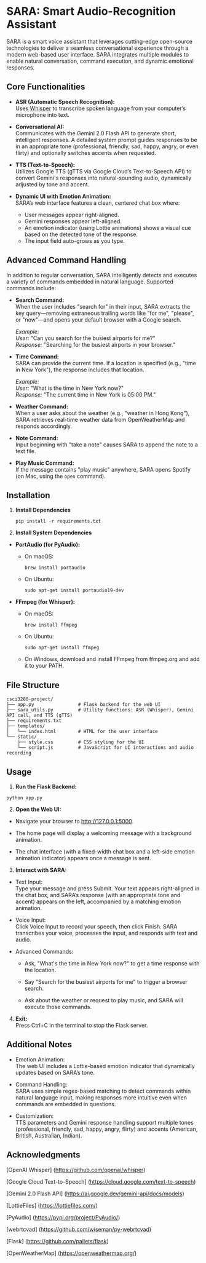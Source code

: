 # SARA: Smart Audio-Recognition Assistant

SARA is a smart voice assistant that leverages cutting-edge open-source technologies to deliver a seamless conversational experience through a modern web-based user interface. SARA integrates multiple modules to enable natural conversation, command execution, and dynamic emotional responses.

## Core Functionalities

- **ASR (Automatic Speech Recognition):**  
  Uses [Whisper](https://github.com/openai/whisper) to transcribe spoken language from your computer’s microphone into text.

- **Conversational AI:**  
  Communicates with the Gemini 2.0 Flash API to generate short, intelligent responses. A detailed system prompt guides responses to be in an appropriate tone (professional, friendly, sad, happy, angry, or even flirty) and optionally switches accents when requested.

- **TTS (Text-to-Speech):**  
  Utilizes Google TTS (gTTS via Google Cloud’s Text-to-Speech API) to convert Gemini's responses into natural-sounding audio, dynamically adjusted by tone and accent.

- **Dynamic UI with Emotion Animation:**  
  SARA’s web interface features a clean, centered chat box where:
  - User messages appear right-aligned.
  - Gemini responses appear left-aligned.
  - An emotion indicator (using Lottie animations) shows a visual cue based on the detected tone of the response.
  - The input field auto-grows as you type.

## Advanced Command Handling

In addition to regular conversation, SARA intelligently detects and executes a variety of commands embedded in natural language. Supported commands include:

- **Search Command:**  
  When the user includes "search for" in their input, SARA extracts the key query—removing extraneous trailing words like "for me", "please", or "now"—and opens your default browser with a Google search.

  _Example:_  
  _User:_ "Can you search for the busiest airports for me?"  
  _Response:_ "Searching for the busiest airports in your browser."

- **Time Command:**  
  SARA can provide the current time. If a location is specified (e.g., "time in New York"), the response includes that location.

  _Example:_  
  _User:_ "What is the time in New York now?"  
  _Response:_ "The current time in New York is 05:00 PM."

- **Weather Command:**  
  When a user asks about the weather (e.g., "weather in Hong Kong"), SARA retrieves real-time weather data from OpenWeatherMap and responds accordingly.

- **Note Command:**  
  Input beginning with "take a note" causes SARA to append the note to a text file.

- **Play Music Command:**  
  If the message contains "play music" anywhere, SARA opens Spotify (on Mac, using the `open` command).

## Installation

1. **Install Dependencies**

   ```
   pip install -r requirements.txt
   ```

2. **Install System Dependencies**

- **PortAudio (for PyAudio):**

  - On macOS:
    ```
    brew install portaudio
    ```
  - On Ubuntu:

    ```
    sudo apt-get install portaudio19-dev
    ```

- **FFmpeg (for Whisper):**

  - On macOS:
    ```
    brew install ffmpeg
    ```
  - On Ubuntu:
    ```
    sudo apt-get install ffmpeg
    ```
  - On Windows, download and install FFmpeg from ffmpeg.org and add it to your PATH.

## File Structure

```
csci3280-project/
├── app.py                # Flask backend for the web UI
├── sara_utils.py         # Utility functions: ASR (Whisper), Gemini API call, and TTS (gTTS)
├── requirements.txt
├── templates/
│   └── index.html        # HTML for the user interface
└── static/
    ├── style.css         # CSS styling for the UI
    └── script.js         # JavaScript for UI interactions and audio recording
```

## Usage

1. **Run the Flask Backend:**

```
python app.py
```

2. **Open the Web UI:**

- Navigate your browser to http://127.0.0.1:5000.

- The home page will display a welcoming message with a background animation.

- The chat interface (with a fixed-width chat box and a left-side emotion animation indicator) appears once a message is sent.

3. **Interact with SARA:**

- Text Input:  
  Type your message and press Submit. Your text appears right-aligned in the chat box, and SARA’s response (with an appropriate tone and accent) appears on the left, accompanied by a matching emotion animation.

- Voice Input:  
  Click Voice Input to record your speech, then click Finish. SARA transcribes your voice, processes the input, and responds with text and audio.

- Advanced Commands:

  - Ask, "What's the time in New York now?" to get a time response with the location.

  - Say "Search for the busiest airports for me" to trigger a browser search.

  - Ask about the weather or request to play music, and SARA will execute those commands.

4. **Exit:**  
   Press Ctrl+C in the terminal to stop the Flask server.

## Additional Notes

- Emotion Animation:  
  The web UI includes a Lottie-based emotion indicator that dynamically updates based on SARA’s tone.

- Command Handling:  
  SARA uses simple regex-based matching to detect commands within natural language input, making responses more intuitive even when commands are embedded in questions.

- Customization:  
  TTS parameters and Gemini response handling support multiple tones (professional, friendly, sad, happy, angry, flirty) and accents (American, British, Australian, Indian).

## Acknowledgments

[OpenAI Whisper] (https://github.com/openai/whisper)

[Google Cloud Text-to-Speech] (https://cloud.google.com/text-to-speech)

[Gemini 2.0 Flash API] (https://ai.google.dev/gemini-api/docs/models)

[LottieFiles] (https://lottiefiles.com/)

[PyAudio] (https://pypi.org/project/PyAudio/)

[webrtcvad] (https://github.com/wiseman/py-webrtcvad)

[Flask] (https://github.com/pallets/flask)

[OpenWeatherMap] (https://openweathermap.org/)
